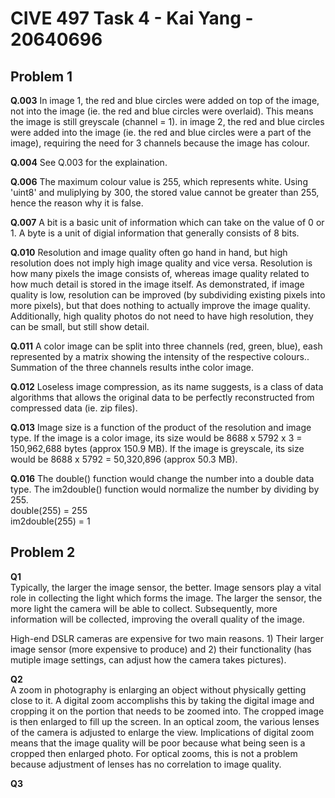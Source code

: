 # CIVE 497 Task 4 - Kai Yang - 20640696

## Problem 1

**Q.003** In image 1, the red and blue circles were added on top of the image, not into the image (ie. the red and blue circles were overlaid). This means the image is still greyscale (channel = 1). in image 2, the red and blue circles were added into the image (ie. the red and blue circles were a part of the image), requiring the need for 3 channels because the image has colour.  
  
**Q.004** See Q.003 for the explaination.  
  
**Q.006** The maximum colour value is 255, which represents white. Using 'uint8' and muliplying by 300, the stored value cannot be greater than 255, hence the reason why it is false.  
  
**Q.007** A bit is a basic unit of information which can take on the value of 0 or 1. A byte is a unit of digial information that generally consists of 8 bits.  
  
**Q.010** Resolution and image quality often go hand in hand, but high resolution does not imply high image quality and vice versa. Resolution is how many pixels the image consists of, whereas image quality related to how much detail is stored in the image itself. As demonstrated, if image quality is low, resolution can be improved (by subdividing existing pixels into more pixels), but that does nothing to actually improve the image quality. Additionally, high quality photos do not need to have high resolution, they can be small, but still show detail.  
  
**Q.011** A color image can be split into three channels (red, green, blue), eash represented by a matrix showing the intensity of the respective colours.. Summation of the three channels results inthe color image.  
  
**Q.012** Loseless image compression, as its name suggests, is a class of data algorithms that allows the original data to be perfectly reconstructed from compressed data (ie. zip files).  
  
**Q.013** Image size is a function of the product of the resolution and image type. If the image is a color image, its size would be 8688 x 5792 x 3 = 150,962,688 bytes (approx 150.9 MB). If the image is greyscale, its size would be 8688 x 5792 = 50,320,896 (approx 50.3 MB).  
  
**Q.016** The double() function would change the number into a double data type. The im2double() function would normalize the number by dividing by 255.  
double(255) = 255  
im2double(255) = 1  

## Problem 2
**Q1**  
Typically, the larger the image sensor, the better. Image sensors play a vital role in collecting the light which forms the image. The larger the sensor, the more light the camera will be able to collect. Subsequently, more information will be collected, improving the overall quality of the image.  

High-end DSLR cameras are expensive for two main reasons. 1) Their larger image sensor (more expensive to produce) and 2) their functionality (has mutiple image settings, can adjust how the camera takes pictures).  

**Q2**  
A zoom in photography is enlarging an object without physically getting close to it. A digital zoom accomplishs this by taking the digital image and cropping it on the portion that needs to be zoomed into. The cropped image is then enlarged to fill up the screen. In an optical zoom, the various lenses of the camera is adjusted to enlarge the view. Implications of digital zoom means that the image quality will be poor because what being seen is a cropped then enlarged photo. For optical zooms, this is not a problem because adjustment of lenses has no correlation to image quality.  

**Q3**  
